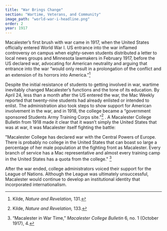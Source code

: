 ```yaml
---
title: "War Brings Change"
section: "Wartime, Veterans, and Community"
image_path: "world-war-i-headline.png"
order: 2
year: 1917
---
```


<!-----

Yay, no errors, warnings, or alerts!

Conversion time: 0.222 seconds.


Using this Markdown file:

1. Paste this output into your source file.
2. See the notes and action items below regarding this conversion run.
3. Check the rendered output (headings, lists, code blocks, tables) for proper
   formatting and use a linkchecker before you publish this page.

Conversion notes:

* Docs to Markdown version 1.0β34
* Sun Apr 16 2023 09:31:01 GMT-0700 (PDT)
* Source doc: converter document
----->


Macalester’s first brush with war came in 1917, when the United States officially entered World War I. US entrance into the war inflamed controversy on campus when eighty-seven students distributed a letter to local news groups and Minnesota lawmakers in February 1917, before the US declared war, advocating for American neutrality and arguing that entrance into the war “would only result in a prolongation of the conflict and an extension of its horrors into America.”[^1]

Despite the initial resistance of students to getting involved in war, wartime inevitably changed Macalester’s functions and the tone of its education. By April 24, less than a month after the US entered the war, the Mac Weekly reported that twenty-nine students had already enlisted or intended to enlist. The administration also took steps to show support for American involvement in the war, and in 1918, the college became a “government sponsored Students Army Training Corps site.”[^2] . A Macalester College Bulletin from 1918 made it clear that it wasn’t simply the United States that was at war, it was Macalester itself fighting the battle: 


"Macalester College has declared war with the Central Powers of Europe. There is probably no college in the United States that can boast so large a percentage of her male population at the fighting front as Macalester. Every branch of service has a Mac representative and almost every training camp in the United States has a quota from the college." [^3]

After the war ended, college administrators voiced their support for the League of Nations. Although the League was ultimately unsuccessful, Macalester would continue to develop an institutional identity that incorporated internationalism.


[^1]:
     Kilde, _Nature and Revelation,_ 131.

[^2]:
     Kilde, _Nature and Revelation,_ 133.

[^3]:
     “Macalester in War Time,” _Macalester College Bulletin_ 6, no. 1 (October 1917), 4. 

